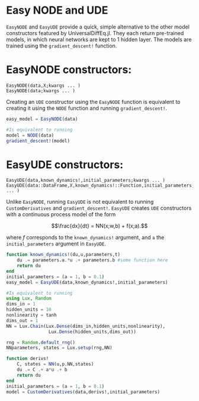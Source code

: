 # Easy NODE and UDE

`EasyNODE` and `EasyUDE` provide a quick, simple alternative to the other model constructors featured by UniversalDiffEq.jl. They each return pre-trained models, in which neural networks are kept to 1 hidden layer. The models are trained using the `gradient_descent!` function.

# EasyNODE constructors:

```@docs
EasyNODE(data,X;kwargs ... )
EasyNODE(data;kwargs ... )
```

Creating an `UDE` constructor using the `EasyNODE` function is equivalent to creating it using the `NODE` function and running `gradient_descent!`.

```julia
easy_model = EasyNODE(data)

#Is equivalent to running
model = NODE(data)
gradient_descent!(model)
```

# EasyUDE constructors:

```@docs
EasyUDE(data,known_dynamics!,initial_parameters;kwargs ... )
EasyUDE(data::DataFrame,X,known_dynamics!::Function,initial_parameters;kwargs ... )
```

Unlike `EasyNODE`, running `EasyUDE` is not equivalent to running `CustomDerivatives` and `gradient_descent!`. `EasyUDE` creates `UDE` constructors with a continuous process model of the form

```math
\frac{dx}{dt} = NN(x;w,b) + f(x;a).
```

where $f$ corresponds to the `known_dynamics!` argument, and `a` the `initial_parameters` argument in `EasyUDE`.

```julia
function known_dynamics!(du,u,parameters,t)
    du .= parameters.a.*u .+ parameters.b #some function here
    return du
end
initial_parameters = (a = 1, b = 0.1)
easy_model = EasyUDE(data,known_dynamics!,initial_parameters)

#Is equivalent to running
using Lux, Random
dims_in = 1
hidden_units = 10
nonlinearity = tanh
dims_out = 1
NN = Lux.Chain(Lux.Dense(dims_in,hidden_units,nonlinearity),
                Lux.Dense(hidden_units,dims_out))

rng = Random.default_rng() 
NNparameters, states = Lux.setup(rng,NN) 

function derivs!
    C, states = NN(u,p.NN,states)
    du .= C .+ a*u .+ b
    return du
end
initial_parameters = (a = 1, b = 0.1)
model = CustomDerivatives(data,derivs!,initial_parameters)
```
